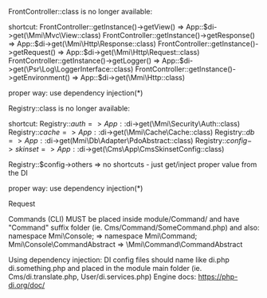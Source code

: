 FrontController::class is no longer available:

shortcut:
FrontController::getInstance()->getView() => App::$di->get(\Mmi\Mvc\View::class)
FrontController::getInstance()->getResponse() => App::$di->get(\Mmi\Http\Response::class)
FrontController::getInstance()->getRequest() => App::$di->get(\Mmi\Http\Request::class)
FrontController::getInstance()->getLogger() => App::$di->get(\Psr\Log\LoggerInterface::class)
FrontController::getInstance()->getEnvironment() => App::$di->get(\Mmi\Http\::class)

proper way:
use dependency injection(*)

Registry::class is no longer available:

shortcut:
Registry::$auth => App::$di->get(\Mmi\Security\Auth::class)
Registry::$cache => App::$di->get(\Mmi\Cache\Cache::class)
Registry::$db => App::$di->get(Mmi\Db\Adapter\PdoAbstract::class)
Registry::$config->skinset => App::$di->get(\Cms\App\CmsSkinsetConfig::class)

Registry::$config->others => no shortcuts - just get/inject proper value from the DI

proper way:
use dependency injection(*)

Request 

Commands (CLI) MUST be placed inside module/Command/ and have "Command" suffix folder
(ie. Cms/Command/SomeCommand.php) and also:
namespace Mmi\Console; => namespace Mmi\Command;
Mmi\Console\CommandAbstract => \Mmi\Command\CommandAbstract

Using dependency injection:
DI config files should name like di.php di.something.php and placed in the module main folder
(ie. Cms/di.translate.php, User/di.services.php)
Engine docs: https://php-di.org/doc/


